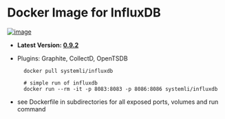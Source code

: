 Docker Image for InfluxDB
=========================

[![image](http://dockeri.co/image/systemli/influxdb)](https://registry.hub.docker.com/u/systemli/influxdb/)


* **Latest Version: [0.9.2](https://github.com/systemli/influxdb-docker/tree/master/0.9.2)**
* Plugins: Graphite, CollectD, OpenTSDB

		docker pull systemli/influxdb

		# simple run of influxdb
		docker run --rm -it -p 8083:8083 -p 8086:8086 systemli/influxdb

* see Dockerfile in subdirectories for all exposed ports, volumes and run command
